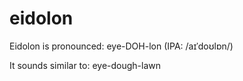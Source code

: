 # eidolon

Eidolon is pronounced:
eye-DOH-lon (IPA: /aɪˈdoʊlɒn/)

It sounds similar to:
eye-dough-lawn
